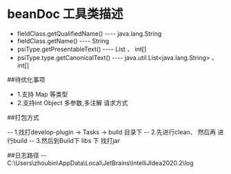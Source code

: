 # beanDoc 工具类描述


- fieldClass.getQualifiedName()   ---- java.lang.String
- fieldClass.getName()            ---- String
- psiType.getPresentableText()    ---- List<String> 、  int[]
- psiType.type.getCanonicalText() ---- java.util.List<java.lang.String>  、int[]


##待优化事项
 
-  1.支持 Map 等类型
-  2.支持int Object 多参数,多注解 请求方式 
  
##打包方式

-- 1.找打develop-plugin -> Tasks -> build 目录下
-- 2.先进行clean、 然后再 进行build
-- 3.然后到Build下 libs 下 找打jar

##日志路径
-- C:\Users\zhoubin\AppData\Local\JetBrains\IntelliJIdea2020.2\log

